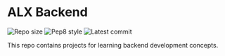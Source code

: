 # ALX Backend

![Repo size](https://img.shields.io/github/repo-size/Anthony-cloud-1/alx-backend)
![Pep8 style](https://img.shields.io/badge/PEP8-style%20guide-purple?style=round-square)
![Latest commit](https://img.shields.io/github/last-commit/Anthony-cloud-1/alx-backend/main?style=round-square)

This repo contains projects for learning backend development concepts.
